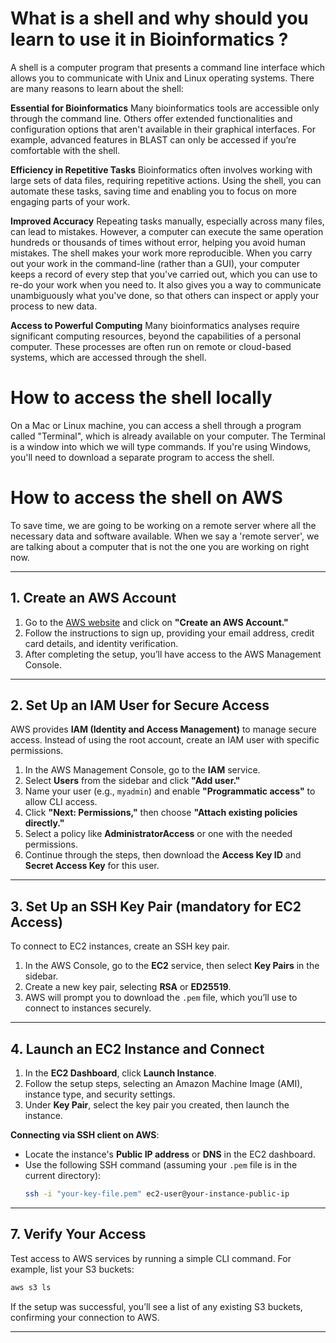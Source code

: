 

# What is a shell and why should you learn to use it in Bioinformatics ?
A shell is a computer program that presents a command line interface which allows you to communicate with Unix and Linux operating systems. 
There are many reasons to learn about the shell:

**Essential for Bioinformatics** Many bioinformatics tools are accessible only through the command line. Others offer extended functionalities and configuration options that aren't available in their graphical interfaces. For example, advanced features in BLAST can only be accessed if you’re comfortable with the shell.

**Efficiency in Repetitive Tasks** Bioinformatics often involves working with large sets of data files, requiring repetitive actions. Using the shell, you can automate these tasks, saving time and enabling you to focus on more engaging parts of your work.

**Improved Accuracy** Repeating tasks manually, especially across many files, can lead to mistakes. However, a computer can execute the same operation hundreds or thousands of times without error, helping you avoid human mistakes. The shell makes your work more reproducible. When you carry out your work in the command-line (rather than a GUI), your computer keeps a record of every step that you've carried out, which you can use to re-do your work when you need to. It also gives you a way to communicate unambiguously what you've done, so that others can inspect or apply your process to new data.

**Access to Powerful Computing** Many bioinformatics analyses require significant computing resources, beyond the capabilities of a personal computer. These processes are often run on remote or cloud-based systems, which are accessed through the shell.

# How to access the shell locally
On a Mac or Linux machine, you can access a shell through a program called "Terminal", which is already available on your computer. The Terminal is a window into which we will type commands. If you're using Windows, you'll need to download a separate program to access the shell.

# How to access the shell on AWS
To save time, we are going to be working on a remote server where all the necessary data and software available. When we say a 'remote server', we are talking about a computer that is not the one you are working on right now. 

---

## 1. Create an AWS Account

1. Go to the [AWS website](https://aws.amazon.com/) and click on **"Create an AWS Account."**
2. Follow the instructions to sign up, providing your email address, credit card details, and identity verification.
3. After completing the setup, you’ll have access to the AWS Management Console.

---

## 2. Set Up an IAM User for Secure Access

AWS provides **IAM (Identity and Access Management)** to manage secure access. Instead of using the root account, create an IAM user with specific permissions.

1. In the AWS Management Console, go to the **IAM** service.
2. Select **Users** from the sidebar and click **"Add user."**
3. Name your user (e.g., `myadmin`) and enable **"Programmatic access"** to allow CLI access.
4. Click **"Next: Permissions,"** then choose **"Attach existing policies directly."**
5. Select a policy like **AdministratorAccess** or one with the needed permissions.
6. Continue through the steps, then download the **Access Key ID** and **Secret Access Key** for this user.

---

## 3. Set Up an SSH Key Pair (mandatory for EC2 Access)

To connect to EC2 instances, create an SSH key pair.

1. In the AWS Console, go to the **EC2** service, then select **Key Pairs** in the sidebar.
2. Create a new key pair, selecting **RSA** or **ED25519**.
3. AWS will prompt you to download the `.pem` file, which you’ll use to connect to instances securely.

---

## 4. Launch an EC2 Instance and Connect

1. In the **EC2 Dashboard**, click **Launch Instance**.
2. Follow the setup steps, selecting an Amazon Machine Image (AMI), instance type, and security settings.
3. Under **Key Pair**, select the key pair you created, then launch the instance.

**Connecting via SSH client on AWS**:
- Locate the instance's **Public IP address** or **DNS** in the EC2 dashboard.
- Use the following SSH command (assuming your `.pem` file is in the current directory):
  ```bash
  ssh -i "your-key-file.pem" ec2-user@your-instance-public-ip
  ```

---

## 7. Verify Your Access

Test access to AWS services by running a simple CLI command. For example, list your S3 buckets:
```bash
aws s3 ls
```
If the setup was successful, you’ll see a list of any existing S3 buckets, confirming your connection to AWS.

---



